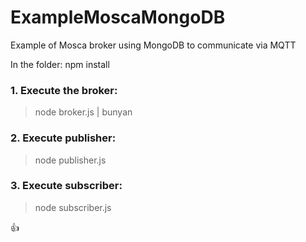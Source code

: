# ExampleMoscaMongoDB
Example of Mosca broker using MongoDB to communicate via MQTT

In the folder:
npm install

### 1. Execute the broker:
>node broker.js | bunyan

### 2. Execute publisher:
>node publisher.js

### 3. Execute subscriber:
>node subscriber.js


:+1:
